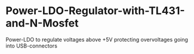 # Power-LDO-Regulator-with-TL431-and-N-Mosfet
Power-LDO to regulate voltages above +5V protecting overvoltages going into USB-connectors
